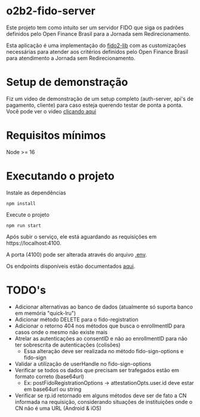 # o2b2-fido-server
Este projeto tem como intuito ser um servidor FIDO que siga os padrões definidos pelo Open Finance Brasil para a Jornada sem Redirecionamento.

Esta aplicação é uma implementação do [fido2-lib](https://github.com/webauthn-open-source/fido2-lib) com as customizações necessárias para atender aos critérios definidos pelo Open Finance Brasil para atendimento a Jornada sem Redirecionamento.

# Setup de demonstração
Fiz um video de demonstração de um setup completo (auth-server, api's de pagamento, cliente) para caso esteja querendo testar de ponta a ponta. Você pode ver o video [clicando aqui](https://youtu.be/PM6Wr51HYaA)

# Requisitos mínimos
Node >= 16

# Executando o projeto

Instale as dependências
```
npm install
```

Execute o projeto
```
npm run start
```

Após subir o serviço, ele está aguardando as requisições em https://localhost:4100.

A porta (4100) pode ser alterada através do arquivo [.env](./.env).

Os endpoints disponíveis estão documentados [aqui](apis_spec.yaml).

# TODO's
- Adicionar alternativas ao banco de dados (atualmente só suporta banco em memória "quick-lru")
- Adicionar método DELETE para o fido-registration
- Adicionar o retorno 404 nos métodos que busca o enrollmentID para casos onde o mesmo não existe mais
- Atrelar as autenticações ao consentID e não ao enrollmentID para não ter sobrescrita de autenticações (colisões)
    - Essa alteração deve ser realizada no método fido-sign-options e fido-sign
- Validar a utilização de userHandle no fido-sign-options
- Verificar se todos os dados que precisam ser trafegados estão em formato correto (base64url)
    - Ex: postFidoRegistrationOptions -> attestationOpts.user.id deve estar em base64url ou string
- Verificar se rp.id retornado em alguns métodos deve ser de fato a CN informada na requisição, considerando situações de instituições onde o CN não é uma URL (Android & iOS)

